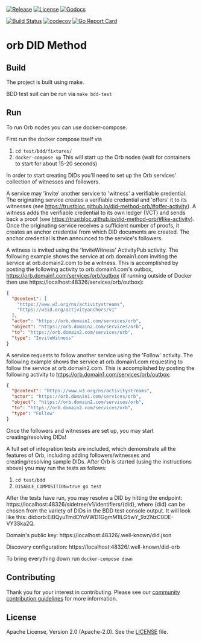 [![Release](https://img.shields.io/github/release/trustbloc/orb.svg?style=flat-square)](https://github.com/trustbloc/orb/releases/latest)
[![License](https://img.shields.io/badge/License-Apache%202.0-blue.svg)](https://raw.githubusercontent.com/trustbloc/orb/main/LICENSE)
[![Godocs](https://img.shields.io/badge/godoc-reference-blue.svg)](https://godoc.org/github.com/trustbloc/orb)

[![Build Status](https://github.com/trustbloc/orb/actions/workflows/build.yml/badge.svg)](https://github.com/trustbloc/orb/actions/workflows/build.yml)
[![codecov](https://codecov.io/gh/trustbloc/orb/branch/main/graph/badge.svg)](https://codecov.io/gh/trustbloc/orb)
[![Go Report Card](https://goreportcard.com/badge/github.com/trustbloc/orb)](https://goreportcard.com/report/github.com/trustbloc/orb)
# orb DID Method

## Build

The project is built using make. 

BDD test suit can be run via `make bdd-test`

## Run

To run Orb nodes you can use docker-compose.

First run the docker compose itself via

1. `cd test/bdd/fixtures/`
2. `docker-compose up`
This will start up the Orb nodes (wait for containers to start for about 15-20 seconds)

In order to start creating DIDs you'll need to set up the Orb services' collection of witnesses and followers.

A service may 'invite' another service to 'witness' a verifiable credential. The originating service creates a verifiable
credential and 'offers' it to its witnesses (see https://trustbloc.github.io/did-method-orb/#offer-activity). A witness adds the
verifiable credential to its own ledger (VCT) and sends back a proof (see https://trustbloc.github.io/did-method-orb/#like-activity).
Once the originating service receives a sufficient number of proofs, it creates an anchor credential from which DID documents are created.
The anchor credential is then announced to the service's followers.

A witness is invited using the 'InviteWitness' ActivityPub activity. The following example shows the service at orb.domain1.com inviting
the service at orb.domain2.com to be a witness. This is accomplished by posting the following activity to orb.domain1.com's outbox,
https://orb.domain1.com/services/orb/outbox (if running outside of Docker then use https://localhost:48326/services/orb/outbox):

```json
{
  "@context": [
    "https://www.w3.org/ns/activitystreams",
    "https://w3id.org/activityanchors/v1"
  ],
  "actor": "https://orb.domain1.com/services/orb",
  "object": "https://orb.domain2.com/services/orb",
  "to": "https://orb.domain2.com/services/orb",
  "type": "InviteWitness"
}
```

A service requests to follow another service using the 'Follow' activity. The following example shows the service at orb.domain1.com requesting
to follow the service at orb.domain2.com. This is accomplished by posting the following activity to https://orb.domain1.com/services/orb/outbox:

```json
{
  "@context": "https://www.w3.org/ns/activitystreams",
  "actor": "https://orb.domain1.com/services/orb",
  "object": "https://orb.domain2.com/services/orb",
  "to": "https://orb.domain2.com/services/orb",
  "type": "Follow"
}
```

Once the followers and witnesses are set up, you may start creating/resolving DIDs!

A full set of integration tests are included, which demonstrate all the features of Orb, including adding followers/witnesses and
creating/resolving sample DIDs. After Orb is started (using the instructions above) you may run the tests as follows:
1. `cd test/bdd`
2. `DISABLE_COMPOSITION=true go test`

After the tests have run, you may resolve a DID by hitting the endpoint: https://localhost:48326/sidetree/v1/identifiers/{did}, where {did}
can be chosen from the variety of DIDs in the BDD test console output. It will look like this: did:orb:EiBQyuTmdDYoVWD1GgmM1lLG5wY_9zZNzC0DE-VY3Ska2Q.

Domain's public key:
https://localhost:48326/.well-known/did.json

Discovery configuration:
https://localhost:48326/.well-known/did-orb

To bring everything down run `docker-compose down`

## Contributing

Thank you for your interest in contributing. Please see our [community contribution guidelines](https://github.com/trustbloc/community/blob/master/CONTRIBUTING.md) for more information.

## License

Apache License, Version 2.0 (Apache-2.0). See the [LICENSE](LICENSE) file.
